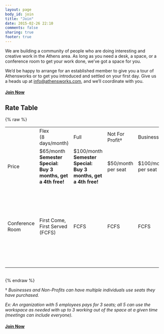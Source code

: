```yaml
---
layout: page
body_id: join
title: "Join"
date: 2015-02-26 22:10
comments: false
sharing: true
footer: true
---
```


We are building a community of people who are doing interesting and creative work in the Athens area. As long as you need a desk, a space, or a conference room to get your work done, we’ve got a space for you.

We’d be happy to arrange for an established member to give you a tour of Athensworks or to get you introduced and settled on your first day. Give us a heads up at info@athensworks.com, and we’ll coordinate with you.

#### [Join Now](https://docs.google.com/a/athensworks.com/spreadsheet/viewform?formkey=dGI4WUlFaE9nZ2xNUjZuVXNGMWlVSXc6MQ)

Rate Table
-----

{% raw %}
  <div class="rate_table">
    <table>
      <tr>
        <td>&nbsp;</td>
        <td>Flex<br>
        (8 days/month)</td>
        <td>Full</td>
        <td>Not For Profit&dagger;</td>
        <td>Business&dagger;</td>
        <td>Non-Member</td>
      </tr>
      <tr>
        <td>Price</td>
        <td>$65/month<br>
        <strong>Semester Special: Buy 3 months, get a 4th free!</strong></td>
        <td>$100/month<br>
        <strong>Semester Special: Buy 3 months, get a 4th free!</strong></td>
        <td>$50/month per seat</td>
        <td>$100/month per seat</td>
        <td>$10/day</td>
      </tr>
      <tr>
        <td>Conference Room</td>
        <td>First Come, First Served (FCFS)</td>
        <td>FCFS</td>
        <td>FCFS</td>
        <td>FCFS</td>
        <td>$15/hour<br>
        $50/half day<br>
        $80/full day<br>
        <strong>Non-Profit:</strong><br>
        2 hours free!<br>
        $30/half day<br>
        $50/full day<br></td>
      </tr>
    </table>
  </div>
  <br/>
{% endraw %}

† *Businesses and Non-Profits can have multiple individuals use seats they have purchased.*

*Ex: An organization with 5 employees pays for 3 seats; all 5 can use the workspace as needed with up to 3 working out of the space at a given time (meetings can include everyone).*

#### [Join Now](https://docs.google.com/a/athensworks.com/spreadsheet/viewform?formkey=dGI4WUlFaE9nZ2xNUjZuVXNGMWlVSXc6MQ)
